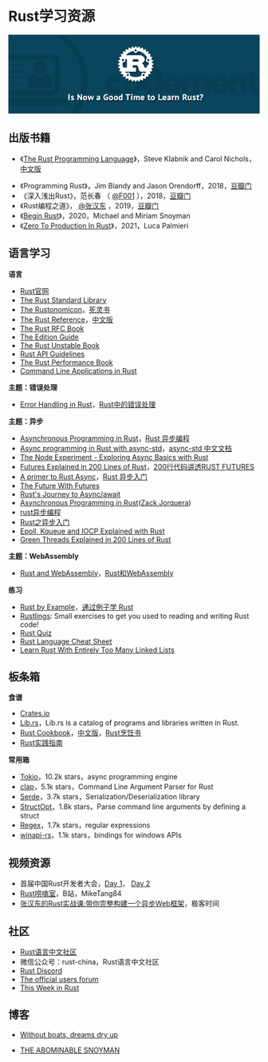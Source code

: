 # Rust学习资源

![](img/learn_rust_now.png)

## 出版书籍

- 《[The Rust Programming Language](https://doc.rust-lang.org/stable/book/%23the-rust-programming-language)》，Steve Klabnik and Carol Nichols，[中文版](https://kaisery.github.io/trpl-zh-cn/)
*   《Programming Rust》，Jim Blandy and Jason Orendorff，2018，[豆瓣门](https://book.douban.com/subject/35217097/)
*   《深入浅出Rust》，范长春 （ [@F001](https://www.zhihu.com/people/bf95908efb41f3447704e267c6be7139) ），2018，[豆瓣门](https://book.douban.com/subject/30312231/)
*   《Rust编程之道》，  [@张汉东](https://www.zhihu.com/people/5be040c7edb6ee5ba769cf5f737b1ba9) ，2019，[豆瓣门](https://book.douban.com/subject/30418895/)
*   《[Begin Rust](https://www.beginrust.com/sample/beginrust.html)》，2020，Michael and Miriam Snoyman
*   《[Zero To Production In Rust](https://www.zero2prod.com/)》，2021，Luca Palmieri

## 语言学习

**语言**

- [Rust官网](https://www.rust-lang.org/zh-CN/)
- [The Rust Standard Library](https://doc.rust-lang.org/std/index.html)
- [The Rustonomicon](https://doc.rust-lang.org/nomicon/)，[死灵书](http://120.78.128.153/rustonomicon/)
- [The Rust Reference](https://doc.rust-lang.org/stable/reference/)，[中文版](https://minstrel1977.gitee.io/rust-reference/)
- [The Rust RFC Book](https://rust-lang.github.io/rfcs/)
- [The Edition Guide](https://doc.rust-lang.org/nightly/edition-guide/)
- [The Rust Unstable Book](https://doc.rust-lang.org/beta/unstable-book/)
- [Rust API Guidelines](https://rust-lang.github.io/api-guidelines/about.html) 
- [The Rust Performance Book](https://nnethercote.github.io/perf-book/) 
- [Command Line Applications in Rust](https://rust-cli.github.io/book/index.html) 

**主题：错误处理**

- [Error Handling in Rust](https://blog.burntsushi.net/rust-error-handling)，[Rust中的错误处理](https://www.oschina.net/translate/rust-error-handling)

**主题：异步**

- [Asynchronous Programming in Rust](https://rust-lang.github.io/async-book/)，[Rust 异步编程](http://tutzip.com/tut/rust-async-cn/)
- [Async programming in Rust with async-std](https://book.async.rs/)，[async-std 中文文档](https://learnku.com/docs/rust-async-std/) 
- [The Node Experiment - Exploring Async Basics with Rust](https://cfsamson.github.io/book-exploring-async-basics/)
- [Futures Explained in 200 Lines of Rust](https://cfsamson.github.io/books-futures-explained/introduction.html)，[200行代码讲透RUST FUTURES](https://stevenbai.top/rust/futures_explained_in_200_lines_of_rust/)
- [A primer to Rust Async](https://omarabid.com/async-rust)，[Rust 异步入门](https://rustcc.cn/article?id=0117ce5f-2c89-49bf-8b06-82bf66acf936)
- [The Future With Futures](https://asquera.de/blog/2017-03-01/the-future-with-futures/)
- [Rust's Journey to Async/await](https://www.infoq.com/presentations/rust-2019/) 
- [Asynchronous Programming in Rust](https://www.section.io/engineering-education/asynchronous-programming-in-rust/)([Zack Jorquera](https://www.section.io/engineering-education/authors/zack-jorquera/))
- [rust异步编程](https://www.rectcircle.cn/posts/rust%E5%BC%82%E6%AD%A5%E7%BC%96%E7%A8%8B/)
- [Rust之异步入门](https://juejin.cn/post/6875948465055072263) 
- [Epoll, Kqueue and IOCP Explained with Rust](https://cfsamsonbooks.gitbook.io/epoll-kqueue-iocp-explained/)
- [Green Threads Explained in 200 Lines of Rust](https://cfsamson.gitbook.io/green-threads-explained-in-200-lines-of-rust/)

**主题：WebAssembly**

- [Rust and WebAssembly](https://rustwasm.github.io/docs/book/)，[Rust和WebAssembly](http://tutzip.com/tut/rustwasm/)

**练习**

- [Rust by Example](https://doc.rust-lang.org/rust-by-example/#rust-by-example)，[通过例子学 Rust](https://rustwiki.org/zh-CN/rust-by-example/)
- [Rustlings](https://github.com/rust-lang/rustlings): Small exercises to get you used to reading and writing Rust code!
- [Rust Quiz](https://dtolnay.github.io/rust-quiz/1)
- [Rust Language Cheat Sheet](https://cheats.rs/)
- [Learn Rust With Entirely Too Many Linked Lists](https://rust-unofficial.github.io/too-many-lists/)

## 板条箱

**食谱**

- [Crates.io](https://crates.io/)
- [Lib.rs](https://lib.rs/)，Lib.rs is a catalog of programs and libraries written in Rust.
- [Rust Cookbook](https://rust-lang-nursery.github.io/rust-cookbook/)，[中文版](https://rust-cookbook.budshome.com/)，[Rust烹饪书](http://llever.com/rust-cookbook-zh/) 
- [Rust实践指南](https://rust-guide.budshome.com/)

**常用箱**

- [Tokio](https://github.com/tokio-rs/tokio)，10.2k stars，async programming engine
- [clap](https://github.com/clap-rs/clap)，5.1k stars，Command Line Argument Parser for Rust
- [Serde](https://github.com/serde-rs/serde)，3.7k stars，Serialization/Deserialization library
- [StructOpt](https://github.com/TeXitoi/structopt)，1.8k stars，Parse command line arguments by defining a struct
- [Regex](https://github.com/rust-lang/regex)，1.7k stars，regular expressions
- [winapi-rs](https://github.com/retep998/winapi-rs)，1.1k stars，bindings for windows APIs

## 视频资源

- 首届中国Rust开发者大会，[Day 1](https://live.csdn.net/room/u012067469/3VT3jORs)， [Day 2](https://live.csdn.net/room/u012067469/51UUkkjG)
- [Rust唠嗑室](https://space.bilibili.com/25566598?spm_id_from=333.788.b_765f7570696e666f.2)，B站，MikeTang84
- [张汉东的Rust实战课:带你完整构建一个异步Web框架](https://time.geekbang.org/course/intro/100060601)，极客时间

## 社区

- [Rust语言中文社区](https://rustcc.cn/)
- 微信公众号：rust-china，Rust语言中文社区
- [Rust Discord](https://discord.com/channels/442252698964721669/616119515113062421)
- [The official users forum](https://users.rust-lang.org/)
- [This Week in Rust](https://this-week-in-rust.org/)

## 博客

- [Without boats, dreams dry up](https://without.boats/)

- [THE ABOMINABLE SNOYMAN](https://www.snoyman.com/)